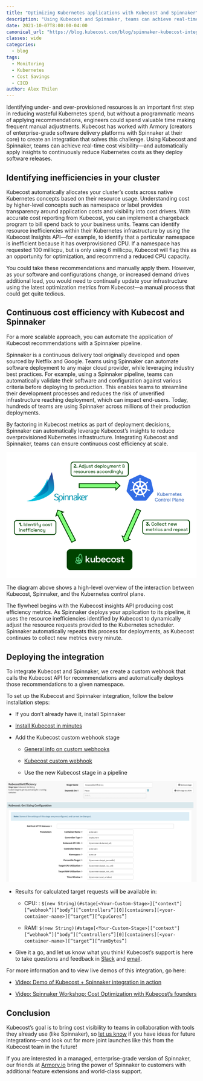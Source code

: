 ```yaml
---
title: "Optimizing Kubernetes applications with Kubecost and Spinnaker"
description: "Using Kubecost and Spinnaker, teams can achieve real-time cost visibility—and automatically apply insights to continuously reduce Kubernetes costs as they deploy software releases."
date: 2021-10-07T8:00:00-04:00
canonical_url: "https://blog.kubecost.com/blog/spinnaker-kubecost-integration"
classes: wide
categories:
  - blog
tags:
  - Monitoring
  - Kubernetes
  - Cost Savings
  - CICD
author: Alex Thilen
---
```


Identifying under- and over-provisioned resources is an important first step in reducing wasteful Kubernetes spend, but without a programmatic means of applying recommendations, engineers could spend valuable time making frequent manual adjustments. Kubecost has worked with Armory (creators of enterprise-grade software delivery platforms with Spinnaker at their core) to create an integration that solves this challenge. Using Kubecost and Spinnaker, teams can achieve real-time cost visibility—and automatically apply insights to continuously reduce Kubernetes costs as they deploy software releases.


## Identifying inefficiencies in your cluster

Kubecost automatically allocates your cluster’s costs across native Kubernetes concepts based on their resource usage. Understanding cost by higher-level concepts such as namespace or label provides transparency around application costs and visibility into cost drivers. With accurate cost reporting from Kubecost, you can implement a chargeback program to bill spend back to your business units. Teams can identify resource inefficiencies within their Kubernetes infrastructure by using the Kubecost Insights API—for example, to identify that a particular namespace is inefficient because it has overprovisioned CPU. If a namespace has requested 100 millicpu, but is only using 6 millicpu, Kubecost will flag this as an opportunity for optimization, and recommend a reduced CPU capacity. 

You could take these recommendations and manually apply them. However, as your software and configurations change, or increased demand drives additional load, you would need to continually update your infrastructure using the latest optimization metrics from Kubecost—a manual process that could get quite tedious. 

## Continuous cost efficiency with Kubecost and Spinnaker

For a more scalable approach, you can automate the application of Kubecost recommendations with a Spinnaker pipeline. 

Spinnaker is a continuous delivery tool originally developed and open sourced by Netflix and Google. Teams using Spinnaker can automate software deployment to any major cloud provider, while leveraging industry best practices. For example, using a Spinnaker pipeline, teams can automatically validate their software and configuration against various criteria before deploying to production. This enables teams to streamline their development processes and reduces the risk of unverified infrastructure reaching deployment, which can impact end-users. Today, hundreds of teams are using Spinnaker across millions of their production deployments.

By factoring in Kubecost metrics as part of deployment decisions, Spinnaker can automatically leverage Kubecost’s insights to reduce overprovisioned Kubernetes infrastructure. Integrating Kubecost and Spinnaker, teams can ensure continuous cost efficiency at scale. 

![Visual representation of continuous cost optimization with Kubecost and Spinnaker](/assets/images/spinnaker-kubecost-integration/flowchart.png)

The diagram above shows a high-level overview of the interaction between Kubecost, Spinnaker, and the Kubernetes control plane.

The flywheel begins with the Kubecost insights API producing cost efficiency metrics. As Spinnaker deploys your application to its pipeline, it uses the resource inefficiencies identified by Kubecost to dynamically adjust the resource requests provided to the Kubernetes scheduler. Spinnaker automatically repeats this process for deployments, as Kubecost continues to collect new metrics every minute.

## Deploying the integration

To integrate Kubecost and Spinnaker, we create a custom webhook that calls the Kubecost API for recommendations and automatically deploys those recommendations to a given namespace.

To set up the Kubecost and Spinnaker integration, follow the below installation steps:

* If you don’t already have it, install Spinnaker

* [Install Kubecost in minutes](https://www.kubecost.com/install#show-instructions)

* Add the Kubecost custom webhook stage

    * [General info on custom webhooks](https://spinnaker.io/guides/operator/custom-webhook-stages/#creating-a-custom-webhook-stage)

    * [Kubecost custom webhook](https://github.com/kubecost/docs/blob/master/spinnaker-custom-webhook.md)

    * Use the new Kubecost stage in a pipeline

![Screenshot of Spinnaker UI with the Kubecost extension](/assets/images/spinnaker-kubecost-integration/spinnaker-ui.png)

* Results for calculated target requests will be available in:

    * CPU: : `$(new String)(#stage[<Your-Custom-Stage>]["context"][“webhook”][“body”][“controllers”][0][containers][<your-container-name>][“target”][“cpuCores”]`

    * RAM: `$(new String)(#stage[<Your-Custom-Stage>]["context"][“webhook”][“body”][“controllers”][0][containers][<your-container-name>][“target”][“ramBytes”]`

* Give it a go, and let us know what you think! Kubecost’s support is here to take questions and feedback in [Slack](https://join.slack.com/t/kubecost/shared_invite/zt-6gkdgzdf-rMI1qAky4t6GkDMiIjpEzw) and [email](mailto:support@kubecost.com).

For more information and to view live demos of this integration, go here:

* [Video: Demo of Kubecost + Spinnaker integration in action](https://www.youtube.com/watch?v=kU02PWyx9Go) 

* [Video: Spinnaker Workshop: Cost Optimization with Kubecost’s founders](https://www.youtube.com/watch?v=OZ_V42nWans) 

## Conclusion

Kubecost’s goal is to bring cost visibility to teams in collaboration with tools they already use (like Spinnaker), so [let us know](mailto:team@kubecost.com) if you have ideas for future integrations—and look out for more joint launches like this from the Kubecost team in the future!
 

If you are interested in a managed, enterprise-grade version of Spinnaker, our friends at [Armory.io](https://www.armory.io/) bring the power of Spinnaker to customers with additional feature extensions and world-class support.

 
